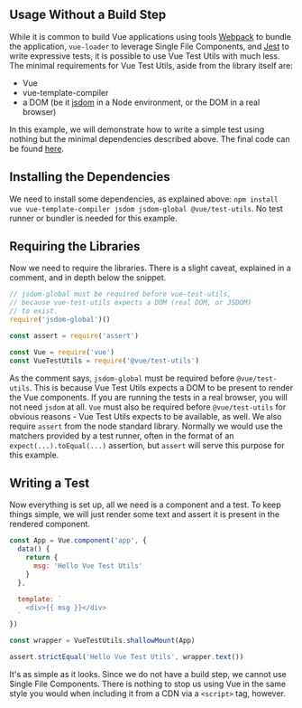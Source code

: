 <!-- todo: translation -->
## Usage Without a Build Step

While it is common to build Vue applications using tools [Webpack](https://webpack.js.org/) to bundle the application, `vue-loader` to leverage Single File Components, and [Jest](https://jestjs.io/) to write expressive tests, it is possible to use Vue Test Utils with much less. The minimal requirements for Vue Test Utils, aside from the library itself are:

- Vue
- vue-template-compiler
- a DOM (be it [jsdom](https://github.com/jsdom/jsdom) in a Node environment, or the DOM in a real browser)

In this example, we will demonstrate how to write a simple test using nothing but the minimal dependencies described above. The final code can be found [here](https://github.com/lmiller1990/vue-test-utils-node-basic).

## Installing the Dependencies

We need to install some dependencies, as explained above: `npm install vue vue-template-compiler jsdom jsdom-global @vue/test-utils`. No test runner or bundler is needed for this example.

## Requiring the Libraries

Now we need to require the libraries. There is a slight caveat, explained in a comment, and in depth below the snippet.

```js
// jsdom-global must be required before vue-test-utils,
// because vue-test-utils expects a DOM (real DOM, or JSDOM)
// to exist.
require('jsdom-global')()

const assert = require('assert')

const Vue = require('vue')
const VueTestUtils = require('@vue/test-utils')
```

As the comment says, `jsdom-global` must be required before `@vue/test-utils`. This is because Vue Test Utils expects a DOM to be present to render the Vue components. If you are running the tests in a real browser, you will not need `jsdom` at all. `Vue` must also be required before `@vue/test-utils` for obvious reasons - Vue Test Utils expects to be available, as well. We also require `assert` from the node standard library. Normally we would use the matchers provided by a test runner, often in the format of an `expect(...).toEqual(...)` assertion, but `assert` will serve this purpose for this example.

## Writing a Test

Now everything is set up, all we need is a component and a test. To keep things simple, we will just render some text and assert it is present in the rendered component.

```js
const App = Vue.component('app', {
  data() {
    return {
      msg: 'Hello Vue Test Utils'
    }
  },

  template: `
    <div>{{ msg }}</div>
  `
})

const wrapper = VueTestUtils.shallowMount(App)

assert.strictEqual('Hello Vue Test Utils', wrapper.text())
```

It's as simple as it looks. Since we do not have a build step, we cannot use Single File Components. There is nothing to stop us using Vue in the same style you would when including it from a CDN via a `<script>` tag, however.
